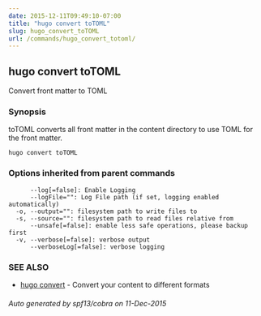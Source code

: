 ```yaml
---
date: 2015-12-11T09:49:10-07:00
title: "hugo convert toTOML"
slug: hugo_convert_toTOML
url: /commands/hugo_convert_totoml/
---
```

## hugo convert toTOML

Convert front matter to TOML

### Synopsis


toTOML converts all front matter in the content directory
to use TOML for the front matter.

```
hugo convert toTOML
```

### Options inherited from parent commands

```
      --log[=false]: Enable Logging
      --logFile="": Log File path (if set, logging enabled automatically)
  -o, --output="": filesystem path to write files to
  -s, --source="": filesystem path to read files relative from
      --unsafe[=false]: enable less safe operations, please backup first
  -v, --verbose[=false]: verbose output
      --verboseLog[=false]: verbose logging
```

### SEE ALSO
* [hugo convert](/commands/hugo_convert/)	 - Convert your content to different formats

###### Auto generated by spf13/cobra on 11-Dec-2015
